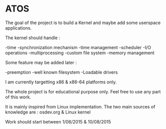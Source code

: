 # ATOS
The goal of the project is to build a Kernel and maybe add some userspace applications.

The kernel should handle :

-time
-synchronization mechanism
-time management
-scheduler
-I/O operations
-multiprocessing
-custom file system
-memory management

Some feature may be added later :

-preemption
-well known filesystem
-Loadable drivers

I am currently targetting x86 & x86-64 platforms only.

The whole project is for educational purpose only. Feel free to use any part of this work.

It is mainly inspired from Linux implementation.
The two main sources of knowledge are : osdev.org & Linux kernel

Work should start between 1/08/2015 & 10/08/2015
